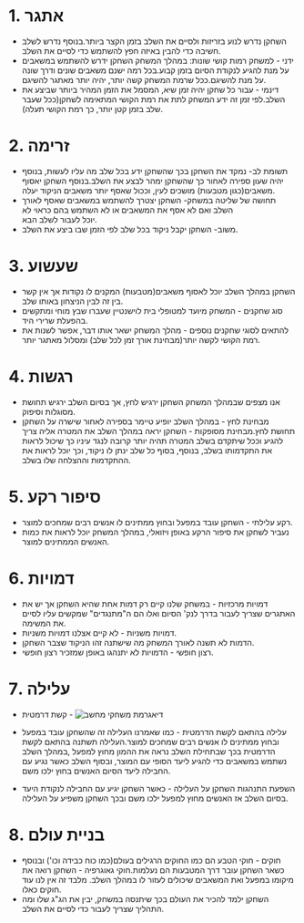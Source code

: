 

# 1. אתגר
-  השחקן נדרש לנוע בזריזות ולסיים את השלב בזמן הקצר ביותר.בנוסף נדרש לשלב חשיבה כדי להבין באיזה חפץ להשתמש כדי לסיים את השלב.
-  ידני - למשחק רמות קושי שונות: במהלך המשחק השחקן ידרש להשתמש במשאבים על מנת להגיע לנקודת הסיום בזמן קבוע.בכל רמה ישנם משאבים שונים ודרך שונה על מנת להשיגם.ככל שרמת המשחק קשה יותר, יהיה יותר מאתגר להשיגם.
-  דינמי - עבור כל שחקן יהיה זמן שיא, המסמל את הזמן המהיר ביותר שביצע את השלב.לפי זמן זה ידע המשחק לתת את רמת הקושי המתאימה לשחקן(ככל שעבר שלב בזמן  קטן יותר, כך רמת הקושי תעלה). 

# 2. זרימה
-  תשומת לב- נמקד את השחקן בכך שהשחקן ידע בכל שלב מה עליו לעשות, בנוסף יהיה שעון ספירה לאחור כך שהשחקן ימהר לבצע את השלב.בנוסף השחקן יאסוף משאבים(כגון מטבעות) מושכים לעין, וככול שאסף יותר משאבים הניקוד יעלה.
-  תחושה של שליטה במשחק- השחקן יצטרך להשתמש במשאבים שאסף לאורך השלב ואם לא אסף את המשאבים או לא השתמש בהם כראוי לא יוכל לעבור לשלב הבא.
-  משוב- השחקן יקבל ניקוד בכל שלב לפי הזמן שבו ביצע את השלב.

# 3. שעשוע
-  השחקן במהלך השלב יוכל לאסוף משאבים(מטבעות) המקנים לו נקודות אך אין קשר בין זה לבין הניצחון באותו שלב.
-  סוג שחקנים - המשחק מיועד למטופלי בית לוישנטיין שעברו שבץ מוחי ומתקשים בהפעלת שרירי היד.
-  להתאים לסוגי שחקנים נוספים - מהלך המשחק ישאר אותו דבר, אפשר לשנות את רמת הקושי לקשה יותר(מבחינת אורך זמן לכל שלב) ומסלול מאתגר יותר.

# 4. רגשות
-  אנו מצפים שבמהלך המשחק השחקן ירגיש לחץ, אך בסיום השלב ירגיש תחושת מסוגלות וסיפוק.
-  מבחינת לחץ - במהלך השלב יופיע טיימר בספירה לאחור שישרה על השחקן תחושת לחץ.מבחינת מסופקות - השחקן יראה במהלך השלב את המטרה אליה צריך להגיע וככל שיתקדם בשלב המטרה תהיה יותר קרובה לנגד עיניו כך שיכול לראות את התקדמותו בשלב, בנוסף, בסוף כל שלב ינתן לו ניקוד, וכך יוכל לראות את ההתקדמות וההצלחה שלו בשלב.

# 5. סיפור רקע
-  רקע עלילתי - השחקן עובד במפעל ובחוץ ממתינים לו אנשים רבים שמחכים למוצר.
-  נעביר לשחקן את סיפור הרקע באופן ויזואלי, במהלך המשחק יוכל לראות את כמות האנשים הממתינים למוצר.

# 6. דמויות
-  דמויות מרכזיות - במשחק שלנו קיים רק דמות אחת שהיא השחקן אך יש את האתגרים שצריך לעבור בדרך לנק' הסיום ואלו הם ה"מתנגדים" שמקשים עליו לסיים את המשימה.
-  דמויות משניות - לא קיים אצלנו דמויות משניות.
-  הדמות לא תשנה לאורך המשחק מה שישתנה זהו הניקוד שצבר השחקן.
-  רצון חופשי - הדמויות לא יתנהגו באופן שמזכיר רצון חופשי.

# 7. עלילה
-  קשת דרמטית -
   ![דיאגרמת משחקי מחשב](https://github.com/MHA-FinalProject/The-Factory/assets/118104946/486bdaa3-4859-4dbb-bcae-8b47602ac34d)

-  עלילה בהתאם לקשת הדרמטית - כמו שאמרנו העלילה זה שהשחקן עובד במפעל ובחוץ ממתינים לו אנשים רבים שמחכים למוצר.העלילה תשתנה בהתאם לקשת הדרמטית בכך שבתחילת השלב נראה את ההמון מחוץ למפעל ,במהלך השלב נשתמש במשאבים כדי להגיע ליעד הסופי עם המוצר, ובסוף השלב כאשר נגיע עם החבילה ליעד הסיום האנשים בחוץ ילכו משם.
-  השפעת התנהגות השחקן על העלילה - כאשר השחקן יגיע עם החבילה לנקודת היעד בסיום השלב אז האנשים מחוץ למפעל ילכו משם ובכך השחקן משפיע על העלילה.
  
# 8. בניית עולם
-  חוקים - חוקי הטבע הם כמו החוקים הרגילים בעולם(כמו כוח כבידה וכו') ובנוסף כשאר השחקן עובר דרך המטבעות הם נעלמות.חוקי גאוגרפיה - השחקן רואה את מיקומו במפעל ואת המשאבים שיכולים לעזור לו במהלך השלב. מלבד זה אין לנו עוד חוקים כאלו.
-  השחקן ילמד להכיר את העולם בכך שיתנסה במשחק, יבין את הג"ג שלו ומה התהליך שצריך לעבור כדי לסיים את השלב.
